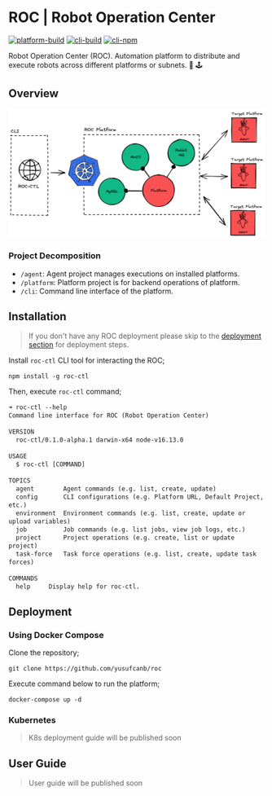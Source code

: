 # ROC | Robot Operation Center

[![platform-build](https://github.com/yusufcanb/roc/actions/workflows/platform-ci.yml/badge.svg?branch=master)](https://github.com/yusufcanb/roc/actions/workflows/platform-ci.yml)
[![cli-build](https://github.com/yusufcanb/roc/actions/workflows/npm-build.yml/badge.svg?branch=master)](https://github.com/yusufcanb/roc/actions/workflows/npm-build.yml)
[![cli-npm](https://img.shields.io/npm/v/roc-ctl.svg)](https://npmjs.org/package/roc-ctl)

Robot Operation Center (ROC). Automation platform to distribute and execute robots across different platforms or
subnets. 🤖 🕹

## Overview

![System Overview](./docs/assets/system-overview.png)

### Project Decomposition

- `/agent`: Agent project manages executions on installed platforms.
- `/platform`: Platform project is for backend operations of platform.
- `/cli`: Command line interface of the platform.

## Installation

> If you don't have any ROC deployment please skip to the [deployment section](#Deployment) for deployment steps.

Install ```roc-ctl``` CLI tool for interacting the ROC;

```
npm install -g roc-ctl
```

Then, execute `roc-ctl` command;

```
➜ roc-ctl --help   
Command line interface for ROC (Robot Operation Center)

VERSION
  roc-ctl/0.1.0-alpha.1 darwin-x64 node-v16.13.0

USAGE
  $ roc-ctl [COMMAND]

TOPICS
  agent        Agent commands (e.g. list, create, update)
  config       CLI configurations (e.g. Platform URL, Default Project, etc.)
  environment  Environment commands (e.g. list, create, update or upload variables)
  job          Job commands (e.g. list jobs, view job logs, etc.)
  project      Project operations (e.g. create, list or update project)
  task-force   Task force operations (e.g. list, create, update task forces)

COMMANDS
  help     Display help for roc-ctl.
```

## Deployment

### Using Docker Compose

Clone the repository;

```
git clone https://github.com/yusufcanb/roc
```

Execute command below to run the platform;

```
docker-compose up -d
```

### Kubernetes

> K8s deployment guide will be published soon


## User Guide

> User guide will be published soon

